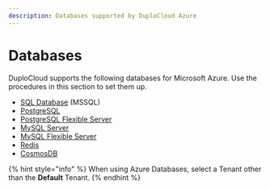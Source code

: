 ```yaml
---
description: Databases supported by DuploCloud Azure
---
```


# Databases

DuploCloud supports the following databases for Microsoft Azure. Use the procedures in this section to set them up.

* [SQL Database](sql-database.md) (MSSQL)
* [PostgreSQL](postgresql.md)
* [PostgreSQL Flexible Server](postgresql-flexible-server.md)
* [MySQL Server](mysql-server-database/)
* [MySQL Flexible Server](mysql-flexible-server.md)
* [Redis](redis-database.md)
* [CosmosDB](cosmosdb.md)

{% hint style="info" %}
When using Azure Databases, select a Tenant other than the **Default** Tenant.
{% endhint %}
